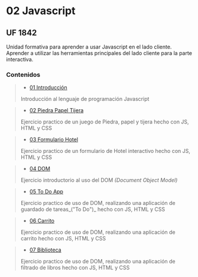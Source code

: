 # 02 Javascript

## UF 1842

Unidad formativa para aprender a usar Javascript en el lado cliente. Aprender a utilizar las herramientas principales del lado cliente para la parte interactiva.

### Contenidos 

> - [01 Introducción](/02_JS/01_JSIntro)
>
> Introducción al lenguaje de programación Javascript

> - [02 Piedra Papel Tijera](/02_JS/02_PiedraPapelTijeras/)
>
> Ejercicio practico de un juego de Piedra, papel y tijera hecho con JS, HTML y CSS

> - [03 Formulario Hotel](/02_JS/03_FormularioHotel)
>
> Ejercicio practico de un formulario de Hotel interactivo hecho con JS, HTML y CSS

> - [04 DOM](/02_JS/04_DOM/)
>
> Ejercicio introductorio al uso del DOM _(Document Object Model)_

> - [05 To Do App](/02_JS/03_ToDoApp)
>
> Ejercicio practico de uso de DOM, realizando una aplicación de guardado de tareas_("To Do")_ hecho con JS, HTML y CSS

> - [06 Carrito](/02_JS/06_Carrito)
>
> Ejercicio practico de uso de DOM, realizando una aplicación de carrito hecho con JS, HTML y CSS

> - [07 Biblioteca](/02_JS/07_Biblioteca/)
>
> Ejercicio practico de uso de DOM, realizando una aplicación de filtrado de libros hecho con JS, HTML y CSS